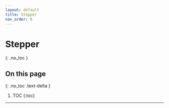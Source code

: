 ```yaml
---
layout: default
title: Stepper
nav_order: 6
---
```


# Stepper
{: .no_toc }

## On this page
{: .no_toc .text-delta }

1. TOC
{:toc}

---
